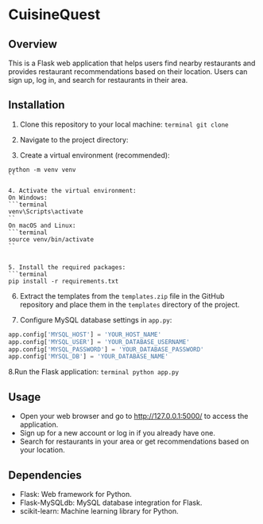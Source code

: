 # CuisineQuest

## Overview
This is a Flask web application that helps users find nearby restaurants and provides restaurant recommendations based on their location. Users can sign up, log in, and search for restaurants in their area.

## Installation
1. Clone this repository to your local machine:
``terminal
git clone 
``
2. Navigate to the project directory:

3. Create a virtual environment (recommended):
```terminal
python -m venv venv
``

4. Activate the virtual environment:
On Windows:
```terminal
venv\Scripts\activate
``
On macOS and Linux:
```terminal
source venv/bin/activate
``


5. Install the required packages:
```terminal
pip install -r requirements.txt
```


6. Extract the templates from the `templates.zip` file in the GitHub repository and place them in the `templates` directory of the project.

7. Configure MySQL database settings in `app.py`:

```python
app.config['MYSQL_HOST'] = 'YOUR_HOST_NAME'
app.config['MYSQL_USER'] = 'YOUR_DATABASE_USERNAME'
app.config['MYSQL_PASSWORD'] = 'YOUR_DATABASE_PASSWORD'
app.config['MYSQL_DB'] = 'YOUR_DATABASE_NAME'
```

8.Run the Flask application:
``terminal
python app.py
``

## Usage
- Open your web browser and go to http://127.0.0.1:5000/ to access the application.
- Sign up for a new account or log in if you already have one.
- Search for restaurants in your area or get recommendations based on your location.

## Dependencies
- Flask: Web framework for Python.
- Flask-MySQLdb: MySQL database integration for Flask.
- scikit-learn: Machine learning library for Python.

